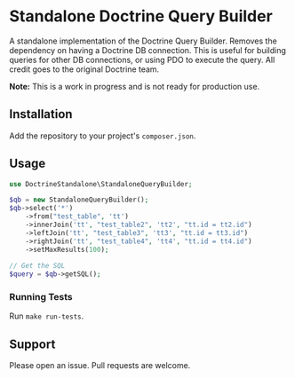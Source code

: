 # Standalone Doctrine Query Builder
A standalone implementation of the Doctrine Query Builder. Removes the dependency on having a Doctrine DB connection. This is useful for building queries for other DB connections, or using PDO to execute the query.
All credit goes to the original Doctrine team. 

**Note:** This is a work in progress and is not ready for production use.

## Installation
Add the repository to your project's `composer.json`.

## Usage
```php
use DoctrineStandalone\StandaloneQueryBuilder;

$qb = new StandaloneQueryBuilder();
$qb->select('*')
    ->from("test_table", 'tt')
    ->innerJoin('tt', "test_table2", 'tt2', "tt.id = tt2.id")
    ->leftJoin('tt', "test_table3", 'tt3', "tt.id = tt3.id")
    ->rightJoin('tt', "test_table4", 'tt4', "tt.id = tt4.id")
    ->setMaxResults(100);
    
// Get the SQL
$query = $qb->getSQL();
```

### Running Tests
Run `make run-tests`.

## Support
Please open an issue. Pull requests are welcome.